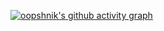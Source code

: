 [![oopshnik's github activity graph](https://github-readme-activity-graph.vercel.app/graph?username=oopshnik)](https://github.com/ashutosh00710/github-readme-activity-graph)
